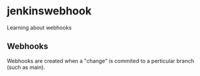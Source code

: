 # jenkinswebhook
Learning about webhooks

## Webhooks
Webhooks are created when a "change" is commited to a perticular branch (such as main).
